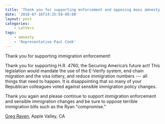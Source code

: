 ```yaml
---
title: 'Thank you for supporting enforcement and opposing mass amnesty'
date: '2018-07-16T14:35:58-08:00'
layout: post
categories:
    - Letters
tags:
    - amnesty
    - 'Representative Paul Cook'
---
```


Thank you for supporting immigration enforcement!

Thank you for supporting H.R. 4760, the Securing America’s future act! This legislation would mandate the use of the E-Verify system, end chain migration and the visa lottery, and reduce immigration numbers --- all things that need to happen. It is disappointing that so many of your Republican colleagues voted against sensible immigration policy changes.

Thank you again and please continue to support immigration enforcement and sensible immigration changes and be sure to oppose terrible immigration bills such as the Ryan "compromise."

[Greg Raven](https://www.gregraven.org/), Apple Valley, CA
